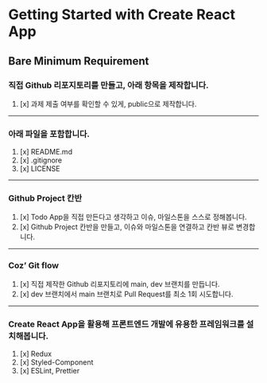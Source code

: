 # Getting Started with Create React App   
## Bare Minimum Requirement   
### 직접 Github 리포지토리를 만들고, 아래 항목을 제작합니다.   <br>
1.  [x] 과제 제출 여부를 확인할 수 있게, public으로 제작합니다.   
-------------------
### 아래 파일을 포함합니다.
1. [x] README.md
2. [x] .gitignore
3. [x] LICENSE
-------------------
### Github Project 칸반
1. [x] Todo App을 직접 만든다고 생각하고 이슈, 마일스톤을 스스로 정해봅니다.
2. [x] Github Project 칸반을 만들고, 이슈와 마일스톤을 연결하고 칸반 뷰로 변경합니다.
-------------------
### Coz’ Git flow
1. [x] 직접 제작한 Github 리포지토리에 main, dev 브랜치를 만듭니다.
2. [x] dev 브랜치에서 main 브랜치로 Pull Request를 최소 1회 시도합니다.
-------------------
### Create React App을 활용해 프론트엔드 개발에 유용한 프레임워크를 설치해봅니다.
1. [x] Redux
2. [x] Styled-Component
3. [x] ESLint, Prettier
